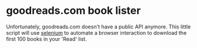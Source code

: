 # goodreads.com book lister

Unfortunately, goodreads.com doesn't have a public API anymore.
This little script will use [selenium][34] to automate a browser interaction to download the first 100 books in your 'Read' list.

[34]: https://www.selenium.dev/
